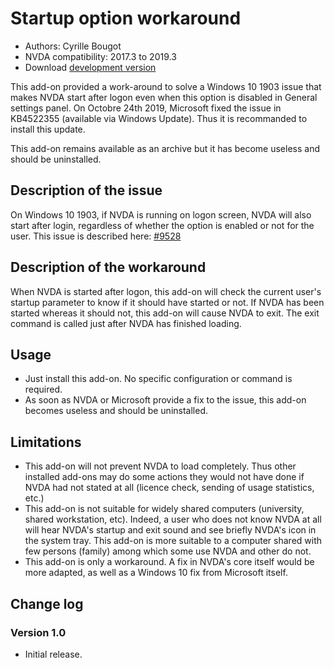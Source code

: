 # Startup option workaround

* Authors: Cyrille Bougot
* NVDA compatibility: 2017.3 to 2019.3
* Download [development version][2]

This add-on provided a work-around to solve a Windows 10 1903 issue that makes NVDA start after logon even when this option is disabled in General settings panel. On Octobre 24th 2019, Microsoft fixed the issue in KB4522355 (available via Windows Update). Thus it is recommanded to install this update.

This add-on remains available as an archive but it has become useless and should be uninstalled.

## Description of the issue

On Windows 10 1903, if NVDA is running on logon screen, NVDA will also start after login, regardless of whether the option is enabled or not for the user. This issue is described here: [#9528][3]

## Description of the workaround

When NVDA is started after logon, this add-on will check the current user's startup parameter to know if it should have started or not. If NVDA has been started whereas it should not, this add-on will cause NVDA to exit. The exit command is called just after NVDA has finished loading.

## Usage

* Just install this add-on. No specific configuration or command is required.
* As soon as NVDA or Microsoft provide a fix to the issue, this add-on becomes useless and should be uninstalled.

## Limitations

* This add-on will not prevent NVDA to load completely. Thus other installed add-ons may do some actions they would not have done if NVDA had not stated at all (licence check, sending of usage statistics, etc.)
* This add-on is not suitable for widely shared computers (university, shared workstation, etc). Indeed, a user who does not know NVDA at all will hear NVDA's startup and exit sound and see briefly NVDA's icon in the system tray. This add-on is more suitable to a computer shared with few persons (family) among which some use NVDA and other do not.
* This add-on is only a workaround. A fix in NVDA's core itself would be more adapted, as well as a Windows 10 fix from Microsoft itself.

## Change log

### Version 1.0

* Initial release.

[2]: https://github.com/CyrilleB79/startupOptionWorkaround/releases/download/V1.0-dev-20190902/startupOptionWorkaround-1.0-dev-20190902.nvda-addon

[3]: https://github.com/nvaccess/nvda/issues/9528
